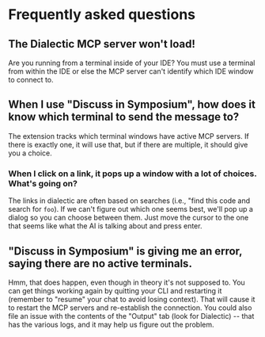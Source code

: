 # Frequently asked questions

## The Dialectic MCP server won't load!

Are you running from a terminal inside of your IDE? You must use a terminal from within the IDE or else the MCP server can't identify which IDE window to connect to.

## When I use "Discuss in Symposium", how does it know which terminal to send the message to?

The extension tracks which terminal windows have active MCP servers. If there is exactly one, it will use that, but if there are multiple, it should give you a choice.

### When I click on a link, it pops up a window with a lot of choices. What's going on?

The links in dialectic are often based on searches (i.e., "find this code and search for `foo`). If we can't figure out which one seems best, we'll pop up a dialog so you can choose between them. Just move the cursor to the one that seems like what the AI is talking about and press enter.

## "Discuss in Symposium" is giving me an error, saying there are no active terminals.

Hmm, that does happen, even though in theory it's not supposed to. You can get things working again by quitting your CLI and restarting it (remember to "resume" your chat to avoid losing context). That will cause it to restart the MCP servers and re-establish the connection. You could also file an issue with the contents of the "Output" tab (look for Dialectic) -- that has the various logs, and it may help us figure out the problem.
